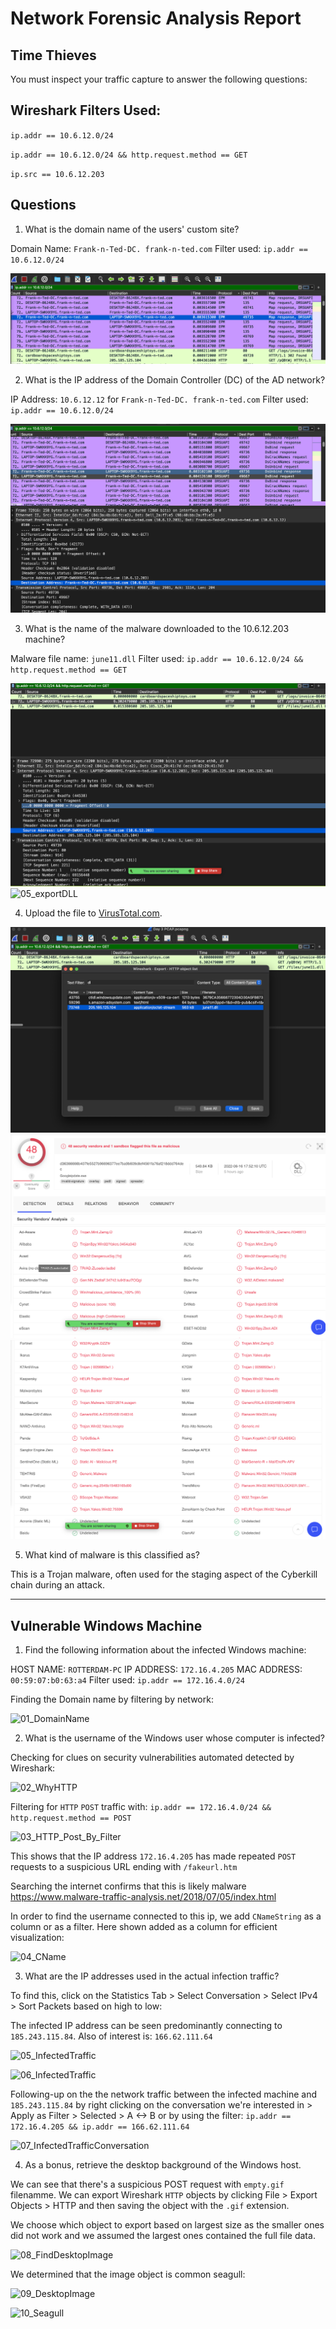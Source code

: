# Network Forensic Analysis Report


## Time Thieves 
You must inspect your traffic capture to answer the following questions:

## Wireshark Filters Used:

`ip.addr == 10.6.12.0/24`

`ip.addr == 10.6.12.0/24 && http.request.method == GET`

`ip.src == 10.6.12.203`

## Questions 

1. What is the domain name of the users' custom site?

Domain Name: `Frank-n-Ted-DC. frank-n-ted.com`
Filter used: `ip.addr == 10.6.12.0/24`

![01_findDomainName](https://raw.githubusercontent.com/yffenim/final_project/main/NetworkForensicsImages/01_findDomainName.png)

2. What is the IP address of the Domain Controller (DC) of the AD network?

IP Address: `10.6.12.12` for `Frank-n-Ted-DC. frank-n-ted.com`
Filter used: `ip.addr == 10.6.12.0/24`

![02_findDC_IPaddress](https://raw.githubusercontent.com/yffenim/final_project/main/NetworkForensicsImages/02_findDC_IPaddress.png)

3. What is the name of the malware downloaded to the 10.6.12.203 machine?

Malware file name: `june11.dll`
Filter used: `ip.addr == 10.6.12.0/24 && http.request.method == GET`

![04_findDLL1](https://raw.githubusercontent.com/yffenim/final_project/main/NetworkForensicsImages/04_findDLL1.png)
![05_exportDLL]()

4. Upload the file to [VirusTotal.com](https://www.virustotal.com/gui/). 

![06_VT1](https://raw.githubusercontent.com/yffenim/final_project/main/NetworkForensicsImages/05_exportDLL.png)
![07_VT2](https://raw.githubusercontent.com/yffenim/final_project/main/NetworkForensicsImages/06_VT1.png)
![08_VT3](https://github.com/yffenim/final_project/blob/main/NetworkForensicsImages/08_VT3.png)

5. What kind of malware is this classified as?

This is a Trojan malware, often used for the staging aspect of the Cyberkill chain during an attack.

---

## Vulnerable Windows Machine

1. Find the following information about the infected Windows machine:

HOST NAME: `ROTTERDAM-PC`
IP ADDRESS: `172.16.4.205`
MAC ADDRESS: `00:59:07:b0:63:a4`
Filter used: `ip.addr == 172.16.4.0/24`

Finding the Domain name by filtering by network: 

![01_DomainName]()
    
2. What is the username of the Windows user whose computer is infected?

Checking for clues on security vulnerabilities automated detected by Wireshark:

![02_WhyHTTP]()

Filtering for `HTTP` `POST` traffic with: `ip.addr == 172.16.4.0/24 && http.request.method == POST`

![03_HTTP_Post_By_Filter]()

This shows that the IP address `172.16.4.205` has made repeated `POST` requests to a suspicious URL ending with `/fakeurl.htm`

Searching the internet confirms that this is likely malware  https://www.malware-traffic-analysis.net/2018/07/05/index.html

In order to find the username connected to this ip, we add `CNameString` as a column or as a filter. Here shown added as a column for efficient visualization:

![04_CName]()

3. What are the IP addresses used in the actual infection traffic?

To find this, click on the Statistics Tab > Select Conversation > Select IPv4 > Sort Packets based on high to low:

The infected IP address can be seen predominantly connecting to `185.243.115.84`. Also of interest is: `166.62.111.64`

![05_InfectedTraffic]()

![06_InfectedTraffic]()

Following-up on the the network traffic between the infected machine and `185.243.115.84` by right clicking on the conversation we're interested in > Apply as Filter > Selected > A <-> B or by using the filter: `ip.addr == 172.16.4.205 && ip.addr == 166.62.111.64`

![07_InfectedTrafficConversation]()

4. As a bonus, retrieve the desktop background of the Windows host.

We can see that there's a suspicious POST request with `empty.gif` filenamme. We can export Wireshark `HTTP` objects by clicking File > Export Objects > HTTP and then saving the object with the `.gif` extension. 

We choose which object to export based on largest size as the smaller ones did not work and we assumed the largest ones contained the full file data. 

![08_FindDesktopImage]()

We determined that the image object is common seagull:

![09_DesktopImage]()

![10_Seagull]()

